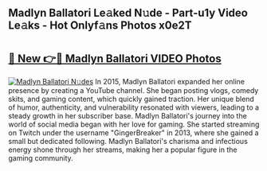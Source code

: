 ## Madlyn Ballatori Le𝚊ked N𝚞de - Part-u1y Video Le𝚊ks - Hot Onlyf𝚊ns Photos x0e2T

# <h2><a href="http://ac20047.deff.icu/?id=Madlyn+Ballatori">🔗 New 👉🔴 Madlyn Ballatori VIDEO Photos</a></h2>

[![Madlyn Ballatori N𝚞des](https://i.imgur.com/rIISA9y.gif)](http://ac20047.deff.icu/?id=Madlyn+Ballatori)
In 2015, Madlyn Ballatori expanded her online presence by creating a YouTube channel. She began posting vlogs, comedy skits, and gaming content, which quickly gained traction. Her unique blend of humor, authenticity, and vulnerability resonated with viewers, leading to a steady growth in her subscriber base. Madlyn Ballatori's journey into the world of social media began with her love for gaming. She started streaming on Twitch under the username "GingerBreaker" in 2013, where she gained a small but dedicated following. Madlyn Ballatori's charisma and infectious energy shone through her streams, making her a popular figure in the gaming community.

